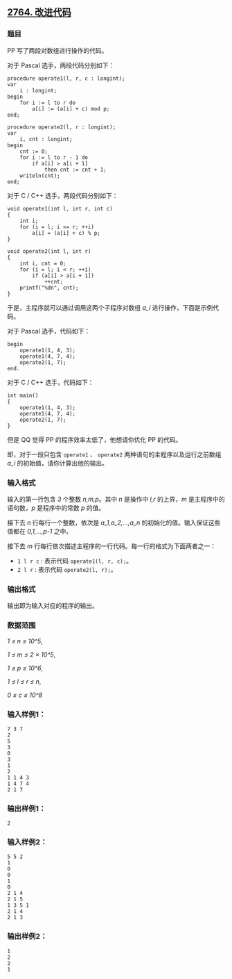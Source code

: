 ## [2764. 改进代码](https://www.acwing.com/problem/content/2766/)

### 题目

PP 写了两段对数组进行操作的代码。

对于 Pascal 选手，两段代码分别如下：

```
procedure operate1(l, r, c : longint);
var
    i : longint;
begin
    for i := l to r do
        a[i] := (a[i] + c) mod p;
end;

procedure operate2(l, r : longint);
var
    i, cnt : longint;
begin
    cnt := 0;
    for i := l to r - 1 do
        if a[i] > a[i + 1]
            then cnt := cnt + 1;
    writeln(cnt);
end;
```

对于 C / C++ 选手，两段代码分别如下：

```
void operate1(int l, int r, int c)
{
    int i;
    for (i = l; i <= r; ++i)
        a[i] = (a[i] + c) % p;
}

void operate2(int l, int r)
{
    int i, cnt = 0;
    for (i = l; i < r; ++i)
        if (a[i] > a[i + 1])
            ++cnt;
    printf("%dn", cnt);
}
```

于是，主程序就可以通过调用这两个子程序对数组 *a_i* 进行操作，下面是示例代码。

对于 Pascal 选手，代码如下：

```
begin
    operate1(1, 4, 3);
    operate1(4, 7, 4);
    operate2(1, 7);
end.
```

对于 C / C++ 选手，代码如下：

```
int main()
{
    operate1(1, 4, 3);
    operate1(4, 7, 4);
    operate2(1, 7);
}
```

但是 QQ 觉得 PP 的程序效率太低了，他想请你优化 PP 的代码。

即，对于一段只包含 `operate1` 、 `operate2` 两种语句的主程序以及运行之前数组 *a_i* 的初始值，请你计算出他的输出。

### 输入格式

输入的第一行包含 *3* 个整数 *n,m,p*。其中 *n* 是操作中 *l,r* 的上界，*m* 是主程序中的语句数，*p* 是程序中的常数 *p* 的值。

接下去 *n* 行每行一个整数，依次是 *a_1,a_2,…,a_n* 的初始化的值。输入保证这些值都在 *0,1,…,p-1* 之中。

接下去 *m* 行每行依次描述主程序的一行代码。每一行的格式为下面两者之一：

- `1 l r c` : 表示代码 `operate1(l, r, c);`。
- `2 l r` : 表示代码 `operate2(l, r);`。

### 输出格式

输出即为输入对应的程序的输出。

### 数据范围

*1 ≤ n ≤ 10^5*,

*1 ≤ m ≤ 2 × 10^5*,

*1 ≤ p ≤ 10^6*,

*1 ≤ l ≤ r ≤ n*,

*0 ≤ c ≤ 10^8*

### 输入样例1：

```
7 3 7
2
5
3
0
3
1
2
1 1 4 3
1 4 7 4
2 1 7
```

### 输出样例1：

```
2
```

### 输入样例2：

```
5 5 2
1
0
0
1
0
2 1 4
2 1 5
1 3 5 1
2 1 4
2 1 3
```

### 输出样例2：

```
1
2
2
1
```
